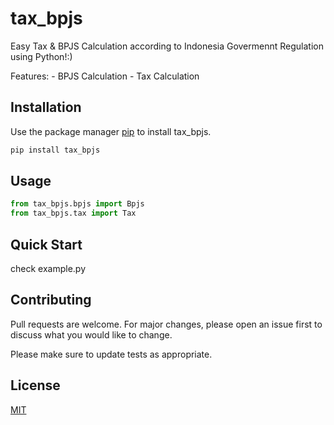 # tax_bpjs
Easy Tax & BPJS Calculation according to Indonesia Govermennt Regulation using Python!:)

Features:
	- BPJS Calculation
	- Tax Calculation

## Installation
Use the package manager [pip](https://pip.pypa.io/en/stable/) to install tax_bpjs.
```bash
pip install tax_bpjs
```

## Usage
```python
from tax_bpjs.bpjs import Bpjs
from tax_bpjs.tax import Tax
```

## Quick Start
check example.py

## Contributing
Pull requests are welcome. For major changes, please open an issue first to discuss what you would like to change.

Please make sure to update tests as appropriate.

## License
[MIT](https://choosealicense.com/licenses/mit/)
